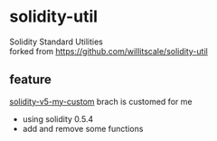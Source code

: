 # solidity-util
Solidity Standard Utilities  
forked from https://github.com/willitscale/solidity-util

## feature
[solidity-v5-my-custom](https://github.com/ryokomy/solidity-util/new/solidity-v5-my-custom) brach is customed for me
- using solidity 0.5.4
- add and remove some functions
